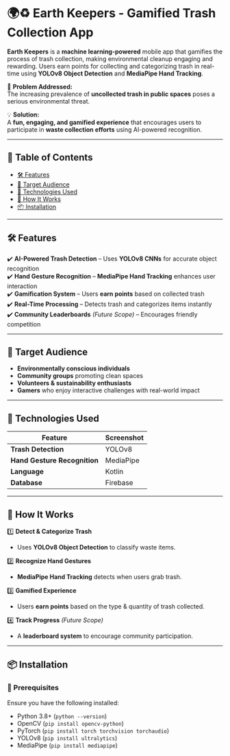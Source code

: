 # 🌍♻️ Earth Keepers - Gamified Trash Collection App

**Earth Keepers** is a **machine learning-powered** mobile app that gamifies the process of trash collection, making environmental cleanup engaging and rewarding. Users earn points for collecting and categorizing trash in real-time using **YOLOv8 Object Detection** and **MediaPipe Hand Tracking**.

🚀 **Problem Addressed:**  
The increasing prevalence of **uncollected trash in public spaces** poses a serious environmental threat.

💡 **Solution:**  
A **fun, engaging, and gamified experience** that encourages users to participate in **waste collection efforts** using AI-powered recognition.

---

## 📜 Table of Contents
- [🛠 Features](#-features)
- [🎯 Target Audience](#-target-audience)
- [📸 Technologies Used](#-technologies-used)
- [🚀 How It Works](#-how-it-works)
- [📦 Installation](#-installation)

---

## 🛠 **Features**
✔️ **AI-Powered Trash Detection** – Uses **YOLOv8 CNNs** for accurate object recognition  
✔️ **Hand Gesture Recognition** – **MediaPipe Hand Tracking** enhances user interaction  
✔️ **Gamification System** – Users **earn points** based on collected trash  
✔️ **Real-Time Processing** – Detects trash and categorizes items instantly  
✔️ **Community Leaderboards** *(Future Scope)* – Encourages friendly competition  

---

## 🎯 **Target Audience**
- **Environmentally conscious individuals**
- **Community groups** promoting clean spaces
- **Volunteers & sustainability enthusiasts**
- **Gamers** who enjoy interactive challenges with real-world impact

---

## 📸 **Technologies Used**
| Feature  | Screenshot |
|----------|-----------|
| **Trash Detection** | YOLOv8 |
| **Hand Gesture Recognition** | MediaPipe |
| **Language** | Kotlin |
| **Database** | Firebase |

---

## 🚀 **How It Works**
1️⃣ **Detect & Categorize Trash**  
   - Uses **YOLOv8 Object Detection** to classify waste items.  

2️⃣ **Recognize Hand Gestures**  
   - **MediaPipe Hand Tracking** detects when users grab trash.

3️⃣ **Gamified Experience**  
   - Users **earn points** based on the type & quantity of trash collected.

4️⃣ **Track Progress** *(Future Scope)*  
   - A **leaderboard system** to encourage community participation.

---

## 📦 **Installation**
### 🔹 Prerequisites
Ensure you have the following installed:
- Python 3.8+ (`python --version`)
- OpenCV (`pip install opencv-python`)
- PyTorch (`pip install torch torchvision torchaudio`)
- YOLOv8 (`pip install ultralytics`)
- MediaPipe (`pip install mediapipe`)
